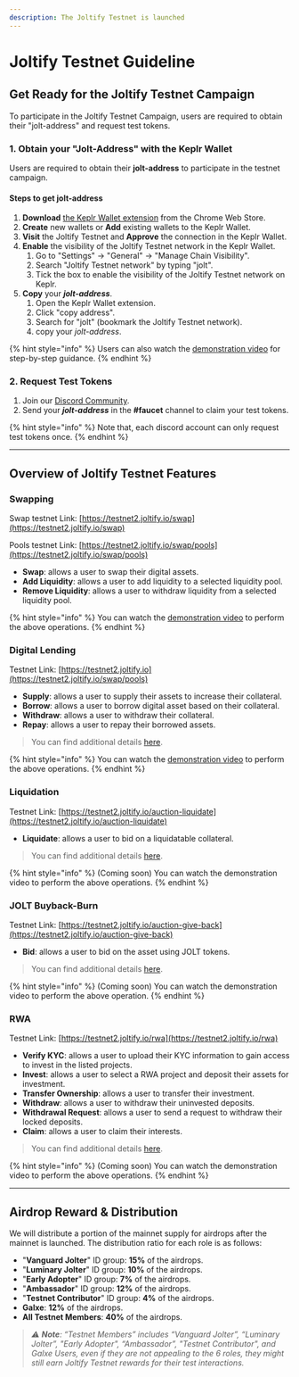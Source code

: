 ```yaml
---
description: The Joltify Testnet is launched
---
```


# Joltify Testnet Guideline

## Get Ready for the Joltify Testnet Campaign

To participate in the Joltify Testnet Campaign, users are required to obtain their "jolt-address" and request test tokens.

### 1. Obtain your "Jolt-Address" with the Keplr Wallet

Users are required to obtain their **jolt-address** to participate in the testnet campaign.

#### Steps to get jolt-address

1. **Download** [the Keplr Wallet extension](https://chrome.google.com/webstore/detail/keplr/dmkamcknogkgcdfhhbddcghachkejeap) from the Chrome Web Store.
2. **Create** new wallets or **Add** existing wallets to the Keplr Wallet.
3. **Visit** the Joltify Testnet and **Approve** the connection in the Keplr Wallet.
4. **Enable** the visibility of the Joltify Testnet network in the Keplr Wallet.
   1. Go to "Settings" -> "General" -> "Manage Chain Visibility".
   2. Search "Joltify Testnet network" by typing "jolt".
   3. Tick the box to enable the visibility of the Joltify Testnet network on Keplr.
5. **Copy** your _**jolt-address**_.
   1. Open the Keplr Wallet extension.
   2. Click "copy address".
   3. Search for "jolt" (bookmark the Joltify Testnet network).
   4. copy your _jolt-address_.

{% hint style="info" %}
Users can also watch the [demonstration video](https://www.youtube.com/watch?v=dQI3AXvuZjs\&ab\_channel=SaltyCrypto) for step-by-step guidance.
{% endhint %}

### 2. Request Test Tokens

1. Join our [Discord Community](https://discord.com/invite/HSn3C3RUmb).
2. Send your _**jolt-address**_ in the **#faucet** channel to claim your test tokens.

{% hint style="info" %}
Note that, each discord account can only request test tokens once.
{% endhint %}

***

## Overview of Joltify Testnet Features

### Swapping

Swap testnet Link: [https://testnet2.joltify.io/swap](https://testnet2.joltify.io/swap)

Pools testnet Link: [https://testnet2.joltify.io/swap/pools](https://testnet2.joltify.io/swap/pools)

* **Swap**: allows a user to swap their digital assets.
* **Add Liquidity**: allows a user to add liquidity to a selected liquidity pool.
* **Remove Liquidity**: allows a user to withdraw liquidity from a selected liquidity  pool.

{% hint style="info" %}
You can watch the [demonstration video](https://www.youtube.com/watch?v=FN5dSLrBLJI\&ab\_channel=SaltyCrypto) to perform the above operations.
{% endhint %}

### Digital Lending

Testnet Link: [https://testnet2.joltify.io](https://testnet2.joltify.io/swap/pools)

* **Supply**: allows a user to supply their assets to increase their collateral.
* **Borrow**: allows a user to borrow digital asset based on their collateral.
* **Withdraw**: allows a user to withdraw their collateral.
* **Repay**: allows a user to repay their borrowed assets.

> You can find additional details [here](../digital-asset-lending/joltify-digital-asset-lending.md).

{% hint style="info" %}
You can watch the [demonstration video](https://www.youtube.com/watch?v=gCjFXphaTGY\&ab\_channel=SaltyCrypto) to perform the above operations.
{% endhint %}

### Liquidation

Testnet Link: [https://testnet2.joltify.io/auction-liquidate](https://testnet2.joltify.io/auction-liquidate)

* **Liquidate**: allows a user to bid on a liquidatable collateral.

> You can find additional details [here](../digital-asset-lending/liquidation.md).

{% hint style="info" %}
(Coming soon) You can watch the demonstration video to perform the above operations.
{% endhint %}

### JOLT Buyback-Burn

Testnet Link: [https://testnet2.joltify.io/auction-give-back](https://testnet2.joltify.io/auction-give-back)

* **Bid**: allows a user to bid on the asset using JOLT tokens.

> You can find additional details [here](broken-reference).

{% hint style="info" %}
(Coming soon) You can watch the demonstration video to perform the above operation.
{% endhint %}

### RWA

Testnet Link: [https://testnet2.joltify.io/rwa](https://testnet2.joltify.io/rwa)

* **Verify KYC**: allows a user to upload their KYC information to gain access to invest in the listed projects.
* **Invest**: allows a user to select a RWA project and deposit their assets for investment.
* **Transfer Ownership**: allows a user to transfer their investment.
* **Withdraw**: allows a user to withdraw their uninvested deposits.
* **Withdrawal Request**: allows a user to send a request to withdraw their locked deposits.
* **Claim**: allows a user to claim their interests.

> You can find additional details [here](joltify-testnet-guideline.md#rwa).

{% hint style="info" %}
(Coming soon) You can watch the demonstration video to perform the above operations.
{% endhint %}

***

## Airdrop Reward & Distribution

We will distribute a portion of the mainnet supply for airdrops after the mainnet is launched. The distribution ratio for each role is as follows:

* "**Vanguard Jolter**" ID group: **15%** of the airdrops.
* "**Luminary Jolter**" ID group: **10%** of the airdrops.
* "**Early Adopter**" ID group: **7%** of the airdrops.
* "**Ambassador**" ID group: **12%** of the airdrops.
* "**Testnet Contributor**" ID group: **4%** of the airdrops.
* **Galxe**: **12%** of the airdrops.
* **All Testnet Members**: **40%** of the airdrops.

> &#x20;_⚠️ **Note**: “Testnet Members” includes “Vanguard Jolter”, “Luminary Jolter”, "Early Adopter", “Ambassador”, "Testnet Contributor", and Galxe Users, even if they are not appealing to the 6 roles, they might still earn Joltify Testnet rewards for their test interactions._
